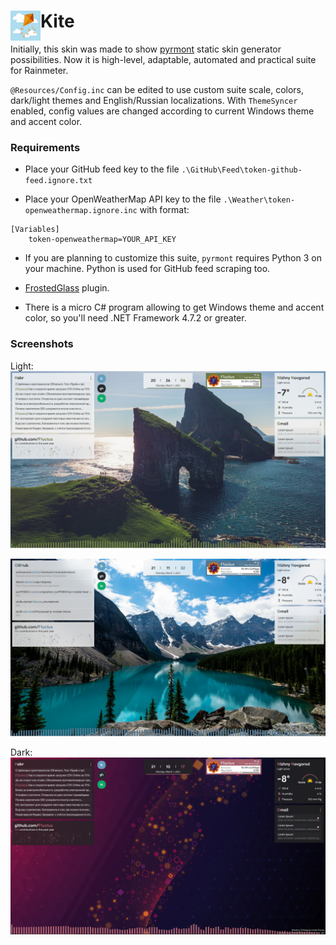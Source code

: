 # Kite <img align="left" width=48 height=48 src="/%40Screenshots/Kite.jpg">

Initially, this skin was made to show [pyrmont](https://github.com/F1uctus/pyrmont) static skin generator possibilities.
Now it is high-level, adaptable, automated and practical suite for Rainmeter.

`@Resources/Config.inc` can be edited to use custom suite scale, colors, dark/light themes and English/Russian localizations.
With `ThemeSyncer` enabled, config values are changed according to current Windows theme and accent color.

### Requirements

- Place your GitHub feed key to the file `.\GitHub\Feed\token-github-feed.ignore.txt`

- Place your OpenWeatherMap API key to the file `.\Weather\token-openweathermap.ignore.inc` with format:
```
[Variables]
    token-openweathermap=YOUR_API_KEY
```

- If you are planning to customize this suite, `pyrmont` requires Python 3 on your machine. Python is used for GitHub feed scraping too.

- [FrostedGlass](https://github.com/TheAzack9/FrostedGlass) plugin.

- There is a micro C# program allowing to get Windows theme and accent color, so you'll need .NET Framework 4.7.2 or greater.

### Screenshots

Light:
![Kite](/%40Screenshots/Kite-1.1.png)

![Kite](/%40Screenshots/Kite-1.1-alt.png)

Dark:
![Kite](/%40Screenshots/Kite-1.1b.png)
